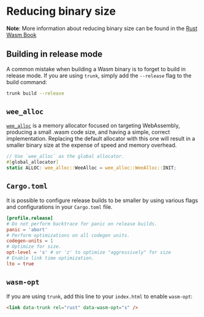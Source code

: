 # Reducing binary size

**Note**: More information about reducing binary size can be found in the
[Rust Wasm Book](https://rustwasm.github.io/book/reference/code-size.html#optimizing-builds-for-code-size)

## Building in release mode

A common mistake when building a Wasm binary is to forget to build in release mode. If you are using
`trunk`, simply add the `--release` flag to the build command:

```bash
trunk build --release
```

## `wee_alloc`

[`wee_alloc`](https://github.com/rustwasm/wee_alloc) is a memory allocator focused on targeting
WebAssembly, producing a small .wasm code size, and having a simple, correct implementation.
Replacing the default allocator with this one will result in a smaller binary size at the expense of
speed and memory overhead.

```rust
// Use `wee_alloc` as the global allocator.
#[global_allocator]
static ALLOC: wee_alloc::WeeAlloc = wee_alloc::WeeAlloc::INIT;
```

## `Cargo.toml`

It is possible to configure release builds to be smaller by using various flags and configurations
in your `Cargo.toml` file.

```toml
[profile.release]
# Do not perform backtrace for panic on release builds.
panic = 'abort'
# Perform optimizations on all codegen units.
codegen-units = 1
# Optimize for size.
opt-level = 's' # or 'z' to optimize "aggressively" for size
# Enable link time optimization.
lto = true
```

## `wasm-opt`

If you are using `trunk`, add this line to your `index.html` to enable `wasm-opt`:

```html
<link data-trunk rel="rust" data-wasm-opt="s" />
```

